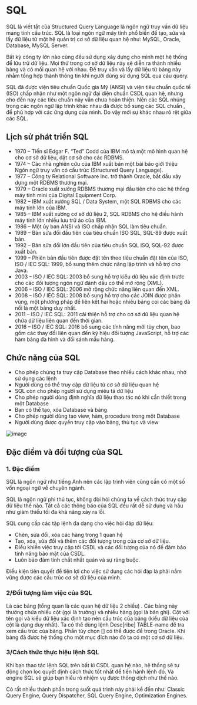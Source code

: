 # SQL

SQL là viết tắt của Structured Query Language là ngôn ngữ truy vấn dữ liệu mang tính cấu trúc. SQL là loại ngôn ngữ máy tính phổ biến để tạo, sửa và lấy dữ liệu từ một hệ quản trị cơ sở dữ liệu quan hệ như: MySQL, Oracle, Database, MySQL Server.

Bất kỳ công ty lớn nào cũng đều sử dụng xây dựng cho mình một hệ thống để lữu trữ dữ liệu. Mọi thứ trong cơ sở dữ liệu này sẽ diễn ra thành nhiều bảng và có mối quan hệ với nhau. Để truy vấn và lấy dữ liệu từ bảng này nhằm tổng hợp thành thông tin khi người dùng sử dụng SQL qua câu query.

SQL đã được viện tiêu chuẩn Quốc gia Mỹ (ANSI) và viện tiêu chuẩn quốc tế (ISO) chấp nhận như một ngôn ngữ đại diện chuẩn CSDL quan hệ, nhưng cho đến nay các tiêu chuẩn này vẫn chưa hoàn thiện. Nên các SQL nhúng trong các ngôn ngữ lập trình khác nhau đã được bổ sung các SQL chuẩn , để phù hợp với các ứng dụng của mình. Do vậy mới sự khác nhau rõ rệt giữa các SQL.

## Lịch sử phát triển SQL

- 1970 – Tiến sĩ Edgar F. “Ted” Codd của IBM mô tả một mô hình quan hệ cho cơ sở dữ liệu, đặt cơ sở cho các RDBMS.
- 1974 – Các nhà nghiên cứu của IBM xuất bản một bài báo giới thiệu Ngôn ngữ truy vấn có cấu trúc (Structured Query Language).
- 1977 – Công ty Relational Software Inc. trở thành Oracle, bắt đầu xây dựng một RDBMS thương mại.
- 1979 – Oracle xuất xưởng RDBMS thương mại đầu tiên cho các hệ thống máy tính mini của Digital Equipment Corp.
- 1982 – IBM xuất xưởng SQL / Data System, một SQL RDBMS cho các máy tính lớn của IBM.
- 1985 – IBM xuất xưởng cơ sở dữ liệu 2, SQL RDBMS cho hệ điều hành máy tính lớn nhiều lưu trữ ảo của IBM.
- 1986 – Một ủy ban ANSI và ISO chấp nhận SQL làm tiêu chuẩn.
- 1989 – Bản sửa đổi đầu tiên của tiêu chuẩn ISO SQL, SQL-89 được xuất bản.
- 1992 – Bản sửa đổi lớn đầu tiên của tiêu chuẩn SQL ISQ, SQL-92 được xuất bản.
- 1999 – Phiên bản đầu tiên được đặt tên theo tiêu chuẩn đặt tên của ISO, ISO / IEC SQL: 1999, bổ sung thêm chức năng lập trình và hỗ trợ cho Java.
- 2003 – ISO / IEC SQL: 2003 bổ sung hỗ trợ kiểu dữ liệu xác định trước cho các đối tượng ngôn ngữ đánh dấu có thể mở rộng (XML).
- 2006 – ISO / IEC SQL: 2006 mở rộng chức năng liên quan đến XML.
- 2008 – ISO / IEC SQL: 2008 bổ sung hỗ trợ cho các JOIN được phân vùng, một phương pháp để liên kết hai hoặc nhiều bảng coi các bảng đã nối là một bảng duy nhất.
- 2011 – ISO / IEC SQL: 2011 cải thiện hỗ trợ cho cơ sở dữ liệu quan hệ chứa dữ liệu liên quan đến thời gian.
- 2016 – ISO / IEC SQL: 2016 bổ sung các tính năng mới tùy chọn, bao gồm các thay đổi liên quan đến ký hiệu đối tượng JavaScript, hỗ trợ các hàm bảng đa hình và đối sánh mẫu hàng.

## Chức năng của SQL

- Cho phép chúng ta truy cập Database theo nhiều cách khác nhau, nhờ sử dụng các lệnh
- Người dùng có thể truy cập dữ liệu từ cơ sở dữ liệu quan hệ
- SQL còn cho phép người sử dụng miêu tả dữ liệu
- Cho phép người dùng định nghĩa dữ liệu thao tác nó khi cần thiết trong một Database
- Bạn có thể tạo, xóa Database và bảng
- Cho phép người dùng tạo view, hàm, procedure trong một Database
- Người dùng được quyền truy cập vào bảng, thủ tục và view

![image](https://user-images.githubusercontent.com/111716161/190940190-df3d5839-206f-4e0f-a3bd-42037bc2fcfe.png)

## Đặc điểm và đối tượng của SQL

### 1. Đặc điểm
SQL là ngôn ngữ như tiếng Anh nên các lập trình viên cũng cần có một số vốn ngoại ngữ về chuyên ngành.

SQL là ngôn ngữ phi thủ tục, không đòi hỏi chúng ta về cách thức truy cập dữ liệu thế nào. Tất cả các thông báo của SQL đều rất dễ sử dụng và hầu như giảm thiểu tối đa khả năng xảy ra lỗi.

SQL cung cấp các tập lệnh đa dạng cho việc hỏi đáp dữ liệu: 
- Chèn, sửa đổi, xóa các hàng trong 1 quan hệ
- Tạo, xóa, sửa đổi và thêm các đối tượng trong của cơ sở dữ liệu.
- Điều khiển việc truy cập tới CSDL và các đối tượng của nó để đảm bảo tính năng bảo mật của CSDL.
- Luôn bảo đảm tính chất nhất quán và sự ràng buộc.

Điều kiện tiên quyết để tiện lợi cho việc sử dụng các hỏi đáp là phải nắm vững được các cấu trúc cơ sở dữ liệu của mình.

### 2/Đối tượng làm việc của SQL

Là các bảng (tổng quan là các quan hệ dữ liệu 2 chiều) . Các bảng này thường chứa nhiều cột (gọi là trường) và nhiều hàng (gọi là bản ghi). Cột với tên gọi và kiểu dữ liệu xác định tạo nên cấu trúc của bảng (kiểu dữ liệu của cột là dạng duy nhất). Ta có thể dùng lệnh Desc[ribe] TABLE-name để tra xem cấu trúc của bảng. Phần tùy chọn [] có thể được để trong Oracle. Khi bảng đã được hệ thống cho một mục đích nào đó ta có một cơ sở dữ liệu.

### 3/Cách thức thực hiệu lệnh SQL 

Khi bạn thao tác lệnh SQL trên bất kì CSDL quan hệ nào, hệ thống sẽ tự động chọn lọc quyết định cách thức tốt nhất để tiến hành lệnh đó. Và engine SQL sẽ giúp bạn hiểu rõ nhiệm vụ được thông dịch như thế nào.

Có rất nhiều thành phần trong suốt quá trình này phải kể đến như: Classic Query Engine, Query Dispatcher, SQL Query Engine, Optimization Engines.

